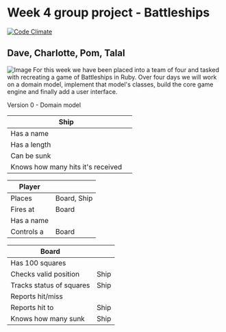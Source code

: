 # Week 4 group project - Battleships
[![Code Climate](https://codeclimate.com/github/tbeeley/Mayan-Battleships/badges/gpa.svg)](https://codeclimate.com/github/tbeeley/Mayan-Battleships)
## Dave, Charlotte, Pom, Talal
![Image](/app/assets/images/Battleships.png)
For this week we have been placed into a team of four and tasked with recreating a game of Battleships in Ruby. Over four days we will work on a domain model, implement that model's classes, build the core game engine and finally add a user interface.

Version 0 - Domain model

| Ship | |
| --- | --- |
| Has a name | |
| Has a length | |	
| Can be sunk | |
| Knows how many hits it's received | |

| Player | |
| --- | --- |
| Places | Board, Ship |
| Fires at | Board |
| Has a name | |
| Controls a | Board |

| Board | |
| --- | --- |
| Has 100 squares | |
| Checks valid position | Ship |
| Tracks status of squares | Ship |
| Reports hit/miss | |
| Reports hit to | Ship |
| Knows how many sunk | Ship |





